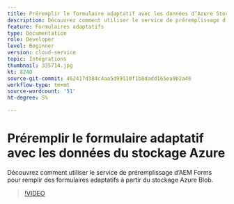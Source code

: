 ```yaml
---
title: Préremplir le formulaire adaptatif avec les données d’Azure Storage
description: Découvrez comment utiliser le service de préremplissage d’AEM Forms pour remplir des formulaires adaptatifs à partir du stockage Azure Blob.
feature: Formulaires adaptatifs
type: Documentation
role: Developer
level: Beginner
version: cloud-service
topic: Intégrations
thumbnail: 335714.jpg
kt: 8240
source-git-commit: 462417d384c4aa5d99110f1b8dadd165ea9b2a49
workflow-type: tm+mt
source-wordcount: '51'
ht-degree: 5%

---
```


# Préremplir le formulaire adaptatif avec les données du stockage Azure

Découvrez comment utiliser le service de préremplissage d’AEM Forms pour remplir des formulaires adaptatifs à partir du stockage Azure Blob.

>[!VIDEO](https://video.tv.adobe.com/v/335714/?quality=12&learn=on)

